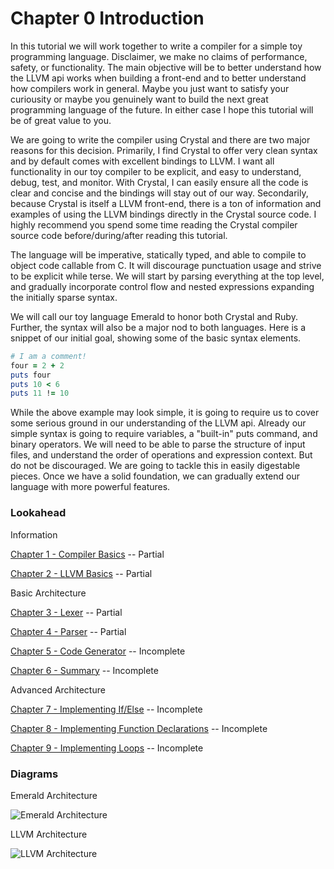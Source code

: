# Chapter 0 Introduction

In this tutorial we will work together to write a compiler for a simple toy programming language. Disclaimer, we make no claims of performance, safety, or functionality. The main objective will be to better understand how the LLVM api works when building a front-end and to better understand how compilers work in general. Maybe you just want to satisfy your curiousity or maybe you genuinely want to build the next great programming language of the future. In either case I hope this tutorial will be of great value to you.

We are going to write the compiler using Crystal and there are two major reasons for this decision. Primarily, I find Crystal to offer very clean syntax and by default comes with excellent bindings to LLVM. I want all functionality in our toy compiler to be explicit, and easy to understand, debug, test, and monitor. With Crystal, I can easily ensure all the code is clear and concise and the bindings will stay out of our way. Secondarily, because Crystal is itself a LLVM front-end, there is a ton of information and examples of using the LLVM bindings directly in the Crystal source code. I highly recommend you spend some time reading the Crystal compiler source code before/during/after reading this tutorial.

The language will be imperative, statically typed, and able to compile to object code callable from C. It will discourage punctuation usage and strive to be explicit while terse. We will start by parsing everything at the top level, and gradually incorporate control flow and nested expressions expanding the initially sparse syntax.

We will call our toy language Emerald to honor both Crystal and Ruby. Further, the syntax will also be a major nod to both languages. Here is a snippet of our initial goal, showing some of the basic syntax elements.
```ruby
# I am a comment!
four = 2 + 2
puts four
puts 10 < 6
puts 11 != 10
```

While the above example may look simple, it is going to require us to cover some serious ground in our understanding of the LLVM api.  Already our simple syntax is going to require variables, a "built-in" puts command, and binary operators. We will need to be able to parse the structure of input files, and understand the order of operations and expression context. But do not be discouraged. We are going to tackle this in easily digestable pieces. Once we have a solid foundation, we can gradually extend our language with more powerful features.

### Lookahead

Information

[Chapter 1 - Compiler Basics](https://github.com/Virtual-Machine/llvm-tutorial-book/blob/master/chap-1-compiler-basics.md)  -- Partial

[Chapter 2 - LLVM Basics](https://github.com/Virtual-Machine/llvm-tutorial-book/blob/master/chap-2-llvm-basics.md)  -- Partial

Basic Architecture

[Chapter 3 - Lexer](https://github.com/Virtual-Machine/llvm-tutorial-book/blob/master/chap-3-lexer.md)  -- Partial

[Chapter 4 - Parser](https://github.com/Virtual-Machine/llvm-tutorial-book/blob/master/chap-4-parser.md)  -- Partial

[Chapter 5 - Code Generator](https://github.com/Virtual-Machine/llvm-tutorial-book/blob/master/chap-5-code-generator.md)  -- Incomplete

[Chapter 6 - Summary](https://github.com/Virtual-Machine/llvm-tutorial-book/blob/master/chap-6-summary.md)  -- Incomplete

Advanced Architecture

[Chapter 7 - Implementing If/Else](https://github.com/Virtual-Machine/llvm-tutorial-book/blob/master/chap-7-if-else.md)  -- Incomplete

[Chapter 8 - Implementing Function Declarations](https://github.com/Virtual-Machine/llvm-tutorial-book/blob/master/chap-8-function-declarations.md)  -- Incomplete

[Chapter 9 - Implementing Loops](https://github.com/Virtual-Machine/llvm-tutorial-book/blob/master/chap-9-while-loops.md)
  -- Incomplete

### Diagrams

Emerald Architecture

![Emerald Architecture](https://raw.githubusercontent.com/Virtual-Machine/llvm-tutorial-book/master/diagrams/img/Emerald_Architecture.png)

LLVM Architecture

![LLVM Architecture](https://raw.githubusercontent.com/Virtual-Machine/llvm-tutorial-book/master/diagrams/img/LLVM_Architecture.png)
